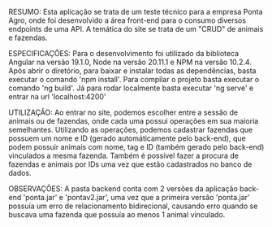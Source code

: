 RESUMO:
Esta aplicação se trata de um teste técnico para a empresa Ponta Agro, onde foi desenvolvido a área front-end para o consumo diversos endpoints de uma API. A temática do site se trata de um "CRUD" de animais e fazendas.

ESPECIFICAÇÕES:
Para o desenvolvimento foi utilizado da biblioteca Angular na versão 19.1.0, Node na versão 20.11.1 e NPM na versão 10.2.4. Após abrir o diretório, para baixar e instalar todas as dependências, basta executar o comando 'npm install'. Para compilar o projeto basta executar o comando 'ng build'. Já para rodar localmente basta executar 'ng serve' e entrar na url 'localhost:4200'

UTILIZAÇÂO:
Ao entrar no site, podemos escolher entre a sessão de animais ou de fazendas, onde cada uma possui operações em sua maioria semelhantes. Utilizando as operações, podemos cadastrar fazendas que possuem um nome e ID (gerado automáticamente pelo back-end), que podem possuir animais com nome, tag e ID (também gerado pelo back-end) vinculados a mesma fazenda. Também é possível fazer a procura de fazendas e animais por IDs uma vez que estão cadastrados no banco de dados.

OBSERVAÇÕES: 
A pasta backend conta com 2 versões da aplicação back-end 'ponta.jar' e 'pontav2.jar', uma vez que a primeira versão 'ponta.jar' possuía um erro de relacionamento bidirecional, causando erro quando se buscava uma fazenda que possuía ao menos 1 animal vinculado.


